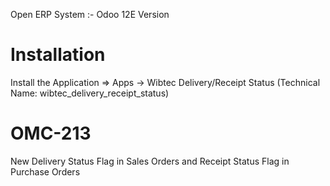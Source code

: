 Open ERP System :- Odoo 12E Version 

Installation 
============
Install the Application => Apps -> Wibtec Delivery/Receipt Status (Technical Name: wibtec_delivery_receipt_status)


OMC-213
====================
New Delivery Status Flag in Sales Orders and Receipt Status Flag in Purchase Orders
